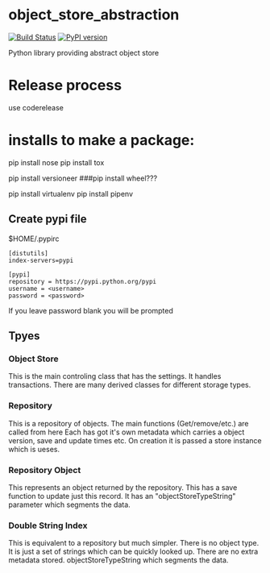 
# object_store_abstraction

[![Build Status](https://travis-ci.org/rmetcalf9/object_store_abstraction.svg?branch=master)](https://travis-ci.org/rmetcalf9/object_store_abstraction)
[![PyPI version](https://badge.fury.io/py/object_store_abstraction.svg)](https://badge.fury.io/py/object_store_abstraction)


Python library providing abstract object store


# Release process
use coderelease


# installs to make a package:

pip install nose
pip install tox


pip install versioneer
###pip install wheel???

pip install virtualenv
pip install pipenv

## Create pypi file

$HOME/.pypirc
````
[distutils]
index-servers=pypi

[pypi]
repository = https://pypi.python.org/pypi
username = <username>
password = <password>

````

If you leave password blank you will be prompted


## Tpyes

### Object Store
This is the main controling class that has the settings. It handles transactions.
There are many derived classes for different storage types.


### Repository
This is a repository of objects. 
The main functions (Get/remove/etc.) are called from here
Each has got it's own metadata which carries a object version, save and update times etc.
On creation it is passed a store instance which is ueses.

### Repository Object
This represents an object returned by the repository. This has a save function to update just this record.
It has an "objectStoreTypeString" parameter which segments the data.

### Double String Index
This is equivalent to a repository but much simpler.
There is no object type.
It is just a set of strings which can be quickly looked up. There are no extra metadata stored.
objectStoreTypeString which segments the data.


